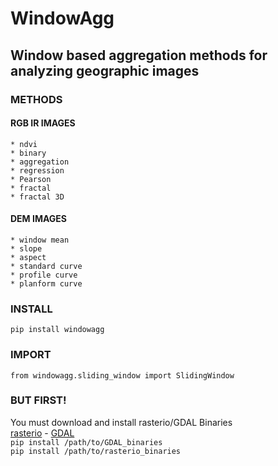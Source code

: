 # WindowAgg

## Window based aggregation methods for analyzing geographic images

### METHODS
#### RGB IR IMAGES
    * ndvi
    * binary
    * aggregation
    * regression
    * Pearson
    * fractal
    * fractal 3D
#### DEM IMAGES
    * window mean
    * slope
    * aspect
    * standard curve
    * profile curve
    * planform curve


### INSTALL
`pip install windowagg`

### IMPORT
`from windowagg.sliding_window import SlidingWindow`

### BUT FIRST!
You must download and install rasterio/GDAL Binaries  
[rasterio](https://www.lfd.uci.edu/~gohlke/pythonlibs/#rasterio) - 
[GDAL](https://www.lfd.uci.edu/~gohlke/pythonlibs/#gdal)  
`pip install /path/to/GDAL_binaries`  
`pip install /path/to/rasterio_binaries`  
